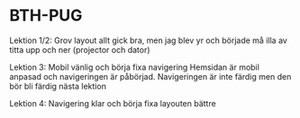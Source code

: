 # BTH-PUG


Lektion 1/2: Grov layout
allt gick bra, men jag blev yr och började må illa av titta upp och ner (projector och dator)

Lektion 3: Mobil vänlig och börja fixa navigering
Hemsidan är mobil anpasad och navigeringen är påbörjad. Navigeringen är inte färdig men den bör bli färdig nästa lektion

Lektion 4: Navigering klar och börja fixa layouten bättre

